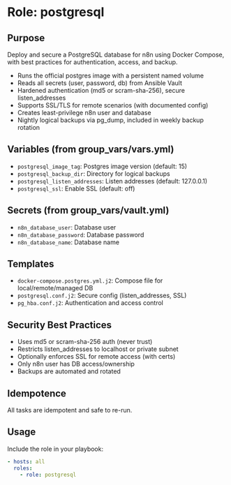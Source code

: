 # Role: postgresql

## Purpose
Deploy and secure a PostgreSQL database for n8n using Docker Compose, with best practices for authentication, access, and backup.
- Runs the official postgres image with a persistent named volume
- Reads all secrets (user, password, db) from Ansible Vault
- Hardened authentication (md5 or scram-sha-256), secure listen_addresses
- Supports SSL/TLS for remote scenarios (with documented config)
- Creates least-privilege n8n user and database
- Nightly logical backups via pg_dump, included in weekly backup rotation

## Variables (from group_vars/vars.yml)
- `postgresql_image_tag`: Postgres image version (default: 15)
- `postgresql_backup_dir`: Directory for logical backups
- `postgresql_listen_addresses`: Listen addresses (default: 127.0.0.1)
- `postgresql_ssl`: Enable SSL (default: off)

## Secrets (from group_vars/vault.yml)
- `n8n_database_user`: Database user
- `n8n_database_password`: Database password
- `n8n_database_name`: Database name

## Templates
- `docker-compose.postgres.yml.j2`: Compose file for local/remote/managed DB
- `postgresql.conf.j2`: Secure config (listen_addresses, SSL)
- `pg_hba.conf.j2`: Authentication and access control

## Security Best Practices
- Uses md5 or scram-sha-256 auth (never trust)
- Restricts listen_addresses to localhost or private subnet
- Optionally enforces SSL for remote access (with certs)
- Only n8n user has DB access/ownership
- Backups are automated and rotated

## Idempotence
All tasks are idempotent and safe to re-run.

## Usage
Include the role in your playbook:
```yaml
- hosts: all
  roles:
    - role: postgresql
```
